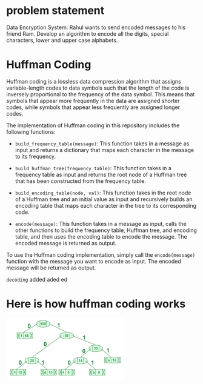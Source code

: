 # problem statement

Data Encryption System: Rahul wants to send encoded messages to his friend Ram. Develop an algorithm to encode all the digits, special characters, lower and upper case alphabets.

# Huffman Coding

Huffman coding is a lossless data compression algorithm that assigns variable-length codes to data symbols such that the length of the code is inversely proportional to the frequency of the data symbol. This means that symbols that appear more frequently in the data are assigned shorter codes, while symbols that appear less frequently are assigned longer codes.

The implementation of Huffman coding in this repository includes the following functions:

- `build_frequency_table(message)`: This function takes in a message as input and returns a dictionary that maps each character in the message to its frequency.

- `build_huffman_tree(frequency_table)`: This function takes in a frequency table as input and returns the root node of a Huffman tree that has been constructed from the frequency table.

- `build_encoding_table(node, val)`: This function takes in the root node of a Huffman tree and an initial value as input and recursively builds an encoding table that maps each character in the tree to its corresponding code.

- `encode(message)`: This function takes in a message as input, calls the other functions to build the frequency table, Huffman tree, and encoding table, and then uses the encoding table to encode the message. The encoded message is returned as output.

To use the Huffman coding implementation, simply call the `encode(message)` function with the message you want to encode as input. The encoded message will be returned as output.

`decoding` added
aded
ed

# Here is how huffman coding works

<img src="./huffman_encoding.png">
